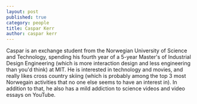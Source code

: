 ```yaml
---
layout: post
published: true
category: people
title: Caspar Kerr
author: caspar kerr
---
```


Caspar is an exchange student from the Norwegian University of Science and Technology, spending his fourth year of a 5-year Master's of Industrial Design Engineering (which is more interaction design and less engineering than you'd think) at MIT. He is interested in technology and movies, and really likes cross country skiing (which is probably among the top 3 most Norwegain activities that no one else seems to have an interest in). In addition to that, he also has a mild addiction to science videos and video essays on YouTube.
